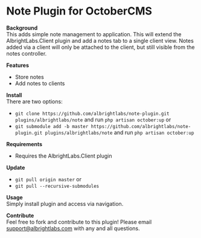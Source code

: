 # Note Plugin for OctoberCMS

**Background**  
This adds simple note management to application. This will extend the AlbrightLabs.Client plugin and add a notes tab to a single client view. Notes added via a client will only be attached to the client, but still visible from the notes controller.

**Features**  
- Store notes
- Add notes to clients

**Install**  
There are two options:
- `git clone https://github.com/albrightlabs/note-plugin.git plugins/albrightlabs/note` and run `php artisan october:up` or
- `git submodule add -b master https://github.com/albrightlabs/note-plugin.git plugins/albrightlabs/note` and run `php artisan october:up`

**Requirements**
- Requires the AlbrightLabs.Client plugin

**Update**  
- `git pull origin master` or
- `git pull --recursive-submodules`

**Usage**  
Simply install plugin and access via navigation.

**Contribute**  
Feel free to fork and contribute to this plugin! Please email support@albrightlabs.com with any and all questions.
